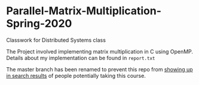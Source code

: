 # Parallel-Matrix-Multiplication-Spring-2020
Classwork for Distributed Systems class

The Project involved implementing matrix multiplication in C using OpenMP. Details about my implementation can be found in `report.txt`

The master branch has been renamed to prevent this repo from [showing up in search results](https://webapps.stackexchange.com/questions/67344/how-to-prevent-a-public-github-repository-from-showing-up-on-search-results) of people potentially taking this course.
